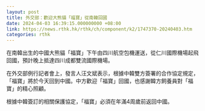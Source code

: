 ```yaml
---
layout: post
title: 外交部：歡迎大熊貓「福寶」從南韓回國
date: 2024-04-03 16:39:15.000000000 +08:00
link: https://news.rthk.hk/rthk/ch/component/k2/1747370-20240403.htm
categories: rthk
---
```


在南韓出生的中國大熊貓「福寶」下午由四川航空包機運送，從仁川國際機場起飛回國，預計晚上抵達四川成都雙流國際機場。

在外交部例行記者會上，發言人汪文斌表示，根據中韓雙方簽署的合作協定規定，「福寶」將於今天回到中國。中方歡迎「福寶」回國，也感謝韓方飼養員對「福寶」的精心照顧。

根據中韓簽訂的相關保護協定，「福寶」必須在年滿4周歲前返回中國。
